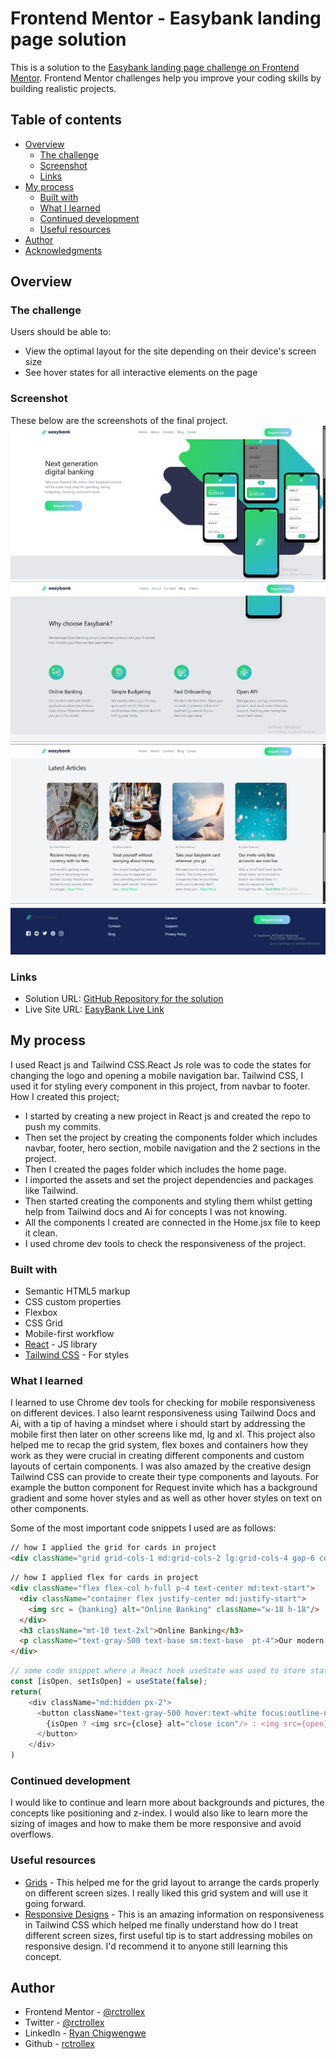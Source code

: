 # Frontend Mentor - Easybank landing page solution

This is a solution to the [Easybank landing page challenge on Frontend Mentor](https://www.frontendmentor.io/challenges/easybank-landing-page-WaUhkoDN). Frontend Mentor challenges help you improve your coding skills by building realistic projects.

## Table of contents

- [Overview](#overview)
    - [The challenge](#the-challenge)
    - [Screenshot](#screenshot)
    - [Links](#links)
- [My process](#my-process)
    - [Built with](#built-with)
    - [What I learned](#what-i-learned)
    - [Continued development](#continued-development)
    - [Useful resources](#useful-resources)
- [Author](#author)
- [Acknowledgments](#acknowledgments)

## Overview

### The challenge

Users should be able to:

- View the optimal layout for the site depending on their device's screen size
- See hover states for all interactive elements on the page

### Screenshot
These below are the screenshots of the final project.
![](screenshots/img.png)
![](screenshots/img_1.png)
![](screenshots/img_2.png)
![](screenshots/img_3.png)


### Links

- Solution URL: [GitHub Repository for the solution](https://github.com/rctrollex/easybank_landing_page)
- Live Site URL: [EasyBank Live Link](https://www.easybank-rctrollex.vercel.app)

## My process
I used React js and Tailwind CSS.React Js role was to code the states for changing the logo and opening a mobile navigation bar. Tailwind CSS, I used it for styling every component in this project, from navbar to footer.
How I created this project;
- I started by creating a new project in React js and created the repo to push my commits.
- Then set the project by creating the components folder which includes navbar, footer, hero section, mobile navigation and the 2 sections in the project.
- Then I created the pages folder which includes the home page.
- I imported the assets and set the project dependencies and packages like Tailwind.
- Then started creating the components and styling them whilst getting help from Tailwind docs and Ai for concepts I was not knowing.
- All the components I created are connected in the Home.jsx file to keep it clean.
- I used chrome dev tools to check the responsiveness of the project.
### Built with

- Semantic HTML5 markup
- CSS custom properties
- Flexbox
- CSS Grid
- Mobile-first workflow
- [React](https://reactjs.org/) - JS library
- [Tailwind CSS](https://tailwindcss.com/) - For styles

### What I learned

I learned to use Chrome dev tools for checking for mobile responsiveness on different devices. I also learnt responsiveness using Tailwind Docs and Ai, with a tip of having a mindset where i should start by addressing the mobile first then later on other screens like md, lg and xl.
This project also helped me to recap the grid system, flex boxes and containers how they work as they were crucial in creating different components and custom layouts of certain components.
I was also amazed by the creative design Tailwind CSS can provide to create their type components and layouts. For example the button component for Request invite which has a background gradient and some hover styles and as well as other hover styles on text on other components.


Some of the most important code snippets I used are as follows:

```html
// how I applied the grid for cards in project
<div className="grid grid-cols-1 md:grid-cols-2 lg:grid-cols-4 gap-6 container mx-auto px-4 pt-16">
```

```html
// how I applied flex for cards in project
<div className="flex flex-col h-full p-4 text-center md:text-start">
  <div className="container flex justify-center md:justify-start">
    <img src = {banking} alt="Online Banking" className="w-18 h-18"/>
  </div>
  <h3 className="mt-10 text-2xl">Online Banking</h3>
  <p className="text-gray-500 text-base sm:text-base  pt-4">Our modern web and mobile applications allow you to keep track of your finances wherever you are in the world.</p>
</div>
```

```js
// some code snippet where a React hook useState was used to store state whether the mobile nav bar is open or closed.
const [isOpen, setIsOpen] = useState(false);
return(
    <div className="md:hidden px-2">
      <button className="text-gray-500 hover:text-white focus:outline-none" onClick={()=>setIsOpen(!isOpen)}>
        {isOpen ? <img src={close} alt="close icon"/> : <img src={open} alt="open icon"/>}
      </button>
    </div>
)
```

### Continued development

I would like to continue and learn more about backgrounds and pictures, the concepts like positioning and z-index. I would also like to learn more the sizing of images and how to make them be more responsive and avoid overflows.

### Useful resources

- [Grids](https://tailwindcss.com/docs/grid-template-columns) - This helped me for the grid layout to arrange the cards properly on different screen sizes. I really liked this grid system and will use it going forward.
- [Responsive Designs](https://tailwindcss.com/docs/responsive-design) - This is an amazing information on responsiveness in Tailwind CSS which helped me finally understand how do I treat different screen sizes, first useful tip is to start addressing mobiles on responsive design. I'd recommend it to anyone still learning this concept.

## Author

- Frontend Mentor - [@rctrollex](https://www.frontendmentor.io/profile/rctrollex)
- Twitter - [@rctrollex](https://www.x.com/rctrollex)
- LinkedIn - [Ryan Chigwengwe](https://www.linkedin.com/in/ryan-chigwengwe-3b594130a/)
- Github - [rctrollex](https://github.com/rctrollex)

